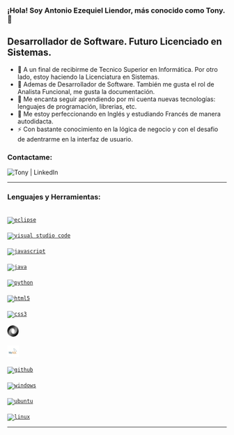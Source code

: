 ### ¡Hola! Soy Antonio Ezequiel Liendor, más conocido como Tony. 👋

## Desarrollador de Software. Futuro Licenciado en Sistemas. 

- 🔭 A un final de recibirme de Tecnico Superior en Informática. Por otro lado, estoy haciendo la Licenciatura en Sistemas.
- 🌱 Ademas de Desarrollador de Software. También me gusta el rol de Analista Funcional, me gusta la documentación.
- 👯 Me encanta seguir aprendiendo por mi cuenta nuevas tecnologías: lenguajes de programación, librerias, etc. 
- 🥅 Me estoy perfeccionando en Inglés y estudiando Francés de manera autodidacta.
- ⚡ Con bastante conocimiento en la lógica de negocio y con el desafio de adentrarme en la interfaz de usuario.

### Contactame:

[<img align="left" alt="Tony | LinkedIn" height="22px" src="./SocialLogo/LinkedIn.png" />][linkedin]

<br />

---

### Lenguajes y Herramientas:

[<code>
<img alt="eclipse" width="26px" src="https://icons.iconarchive.com/icons/papirus-team/papirus-apps/512/eclipse-icon.png" />
</code>](https://code.visualstudio.com/)
[<code>
<img alt="visual studio code" width="26px" src="https://img.icons8.com/fluent/240/000000/visual-studio-code-2019.png" />
</code>](https://code.visualstudio.com/)
[<code>
<img alt="javascript" width="26px" src="https://img.icons8.com/color/240/000000/javascript.png" />
</code>](https://developer.mozilla.org/en-US/docs/Web/JavaScript)
[<code>
<img alt="java" width="26px" src="https://img.icons8.com/color/240/000000/java-coffee-cup-logo.png">
</code>](https://docs.oracle.com/en/java/)
[<code>
<img alt="python" width="26px" src="https://img.icons8.com/color/240/000000/python.png">
</code>](https://www.python.org/)
[<code>
<img alt="html5" width="26px" src="https://img.icons8.com/color/240/000000/html-5.png">
</code>](https://developer.mozilla.org/en-US/docs/Web/HTML)
[<code>
<img alt="css3" width="26px" src="https://img.icons8.com/color/240/000000/css3.png">
</code>](https://developer.mozilla.org/en-US/docs/Web/CSS)
[<code>
<img alt="json" width="26px" src="https://raw.githubusercontent.com/github/explore/80688e429a7d4ef2fca1e82350fe8e3517d3494d/topics/json/json.png">
</code>](https://www.json.org/json-en.html)
[<code>
<img alt="MySQL" width="26px" src="https://raw.githubusercontent.com/github/explore/80688e429a7d4ef2fca1e82350fe8e3517d3494d/topics/mysql/mysql.png">
</code>](https://dev.mysql.com/)
[<code>
<img alt="github" width="26px" src="https://img.icons8.com/ios-glyphs/240/000000/github.png">
</code>](https://github.com/)
[<code>
<img alt="windows" width="26px" src="https://img.icons8.com/color/240/000000/windows-10.png">
</code>](https://www.microsoft.com/en-us/windows)
[<code>
<img alt="ubuntu" width="26px" src="https://img.icons8.com/color/96/000000/ubuntu--v1.png">
</code>](https://ubuntu.com/)
[<code>
<img alt="linux" width="26px" src="https://img.icons8.com/color/96/000000/linux.png">
</code>](https://www.kernel.org/)

---

[linkedin]: https://www.linkedin.com/in/tonyliendro/
[gmail]: mailto:tonyliendro@gmail.com
